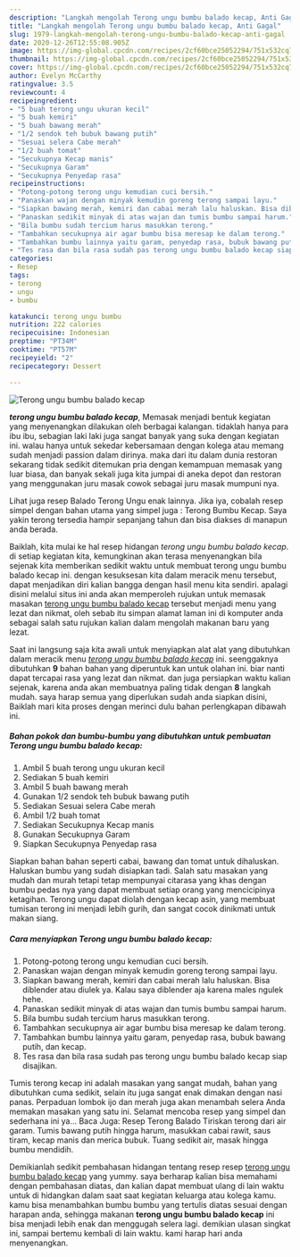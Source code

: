 ```yaml
---
description: "Langkah mengolah Terong ungu bumbu balado kecap, Anti Gagal"
title: "Langkah mengolah Terong ungu bumbu balado kecap, Anti Gagal"
slug: 1979-langkah-mengolah-terong-ungu-bumbu-balado-kecap-anti-gagal
date: 2020-12-26T12:55:08.905Z
image: https://img-global.cpcdn.com/recipes/2cf60bce25052294/751x532cq70/terong-ungu-bumbu-balado-kecap-foto-resep-utama.jpg
thumbnail: https://img-global.cpcdn.com/recipes/2cf60bce25052294/751x532cq70/terong-ungu-bumbu-balado-kecap-foto-resep-utama.jpg
cover: https://img-global.cpcdn.com/recipes/2cf60bce25052294/751x532cq70/terong-ungu-bumbu-balado-kecap-foto-resep-utama.jpg
author: Evelyn McCarthy
ratingvalue: 3.5
reviewcount: 4
recipeingredient:
- "5 buah terong ungu ukuran kecil"
- "5 buah kemiri"
- "5 buah bawang merah"
- "1/2 sendok teh bubuk bawang putih"
- "Sesuai selera Cabe merah"
- "1/2 buah tomat"
- "Secukupnya Kecap manis"
- "Secukupnya Garam"
- "Secukupnya Penyedap rasa"
recipeinstructions:
- "Potong-potong terong ungu kemudian cuci bersih."
- "Panaskan wajan dengan minyak kemudin goreng terong sampai layu."
- "Siapkan bawang merah, kemiri dan cabai merah lalu haluskan. Bisa diblender atau diulek ya. Kalau saya diblender aja karena males ngulek hehe."
- "Panaskan sedikit minyak di atas wajan dan tumis bumbu sampai harum."
- "Bila bumbu sudah tercium harus masukkan terong."
- "Tambahkan secukupnya air agar bumbu bisa meresap ke dalam terong."
- "Tambahkan bumbu lainnya yaitu garam, penyedap rasa, bubuk bawang putih, dan kecap."
- "Tes rasa dan bila rasa sudah pas terong ungu bumbu balado kecap siap disajikan."
categories:
- Resep
tags:
- terong
- ungu
- bumbu

katakunci: terong ungu bumbu 
nutrition: 222 calories
recipecuisine: Indonesian
preptime: "PT34M"
cooktime: "PT57M"
recipeyield: "2"
recipecategory: Dessert

---
```



![Terong ungu bumbu balado kecap](https://img-global.cpcdn.com/recipes/2cf60bce25052294/751x532cq70/terong-ungu-bumbu-balado-kecap-foto-resep-utama.jpg)

<b><i>terong ungu bumbu balado kecap</i></b>, Memasak menjadi bentuk kegiatan yang menyenangkan dilakukan oleh berbagai kalangan. tidaklah hanya para ibu ibu, sebagian laki laki juga sangat banyak yang suka dengan kegiatan ini. walau hanya untuk sekedar kebersamaan dengan kolega atau memang sudah menjadi passion dalam dirinya. maka dari itu dalam dunia restoran sekarang tidak sedikit ditemukan pria dengan kemampuan memasak yang luar biasa, dan banyak sekali juga kita jumpai di aneka depot dan restoran yang menggunakan juru masak cowok sebagai juru masak mumpuni nya.

Lihat juga resep Balado Terong Ungu enak lainnya. Jika iya, cobalah resep simpel dengan bahan utama yang simpel juga : Terong Bumbu Kecap. Saya yakin terong tersedia hampir sepanjang tahun dan bisa diakses di manapun anda berada.

Baiklah, kita mulai ke hal resep hidangan <i>terong ungu bumbu balado kecap</i>. di setiap kegiatan kita, kemungkinan akan terasa menyenangkan bila sejenak kita memberikan sedikit waktu untuk membuat terong ungu bumbu balado kecap ini. dengan kesuksesan kita dalam meracik menu tersebut, dapat menjadikan diri kalian bangga dengan hasil menu kita sendiri. apalagi disini melalui situs ini anda akan memperoleh rujukan untuk memasak masakan <u>terong ungu bumbu balado kecap</u> tersebut menjadi menu yang lezat dan nikmat, oleh sebab itu simpan alamat laman ini di komputer anda sebagai salah satu rujukan kalian dalam mengolah makanan baru yang lezat.


Saat ini langsung saja kita awali untuk menyiapkan alat alat yang dibutuhkan dalam meracik menu <u><i>terong ungu bumbu balado kecap</i></u> ini. seenggaknya dibutuhkan <b>9</b> bahan bahan yang diperuntuk kan untuk olahan ini. biar nanti dapat tercapai rasa yang lezat dan nikmat. dan juga persiapkan waktu kalian sejenak, karena anda akan membuatnya paling tidak dengan <b>8</b> langkah mudah. saya harap semua yang diperlukan sudah anda siapkan disini, Baiklah mari kita proses dengan merinci dulu bahan perlengkapan dibawah ini.

<!--inarticleads1-->

##### Bahan pokok dan bumbu-bumbu yang dibutuhkan untuk pembuatan Terong ungu bumbu balado kecap:

1. Ambil 5 buah terong ungu ukuran kecil
1. Sediakan 5 buah kemiri
1. Ambil 5 buah bawang merah
1. Gunakan 1/2 sendok teh bubuk bawang putih
1. Sediakan Sesuai selera Cabe merah
1. Ambil 1/2 buah tomat
1. Sediakan Secukupnya Kecap manis
1. Gunakan Secukupnya Garam
1. Siapkan Secukupnya Penyedap rasa


Siapkan bahan bahan seperti cabai, bawang dan tomat untuk dihaluskan. Haluskan bumbu yang sudah disiapkan tadi. Salah satu masakan yang mudah dan murah tetapi tetap mempunyai citarasa yang khas dengan bumbu pedas nya yang dapat membuat setiap orang yang mencicipinya ketagihan. Terong ungu dapat diolah dengan kecap asin, yang membuat tumisan terong ini menjadi lebih gurih, dan sangat cocok dinikmati untuk makan siang. 

<!--inarticleads2-->

##### Cara menyiapkan Terong ungu bumbu balado kecap:

1. Potong-potong terong ungu kemudian cuci bersih.
1. Panaskan wajan dengan minyak kemudin goreng terong sampai layu.
1. Siapkan bawang merah, kemiri dan cabai merah lalu haluskan. Bisa diblender atau diulek ya. Kalau saya diblender aja karena males ngulek hehe.
1. Panaskan sedikit minyak di atas wajan dan tumis bumbu sampai harum.
1. Bila bumbu sudah tercium harus masukkan terong.
1. Tambahkan secukupnya air agar bumbu bisa meresap ke dalam terong.
1. Tambahkan bumbu lainnya yaitu garam, penyedap rasa, bubuk bawang putih, dan kecap.
1. Tes rasa dan bila rasa sudah pas terong ungu bumbu balado kecap siap disajikan.


Tumis terong kecap ini adalah masakan yang sangat mudah, bahan yang dibutuhkan cuma sedikit, selain itu juga sangat enak dimakan dengan nasi panas. Perpaduan lombok ijo dan merah juga akan menambah selera Anda memakan masakan yang satu ini. Selamat mencoba resep yang simpel dan sederhana ini ya… Baca Juga: Resep Terong Balado Tiriskan terong dari air garam. Tumis bawang putih hingga harum, masukkan cabai rawit, saus tiram, kecap manis dan merica bubuk. Tuang sedikit air, masak hingga bumbu mendidih. 

Demikianlah sedikit pembahasan hidangan tentang resep resep <u>terong ungu bumbu balado kecap</u> yang yummy. saya berharap kalian bisa memahami dengan pembahasan diatas, dan kalian dapat membuat ulang di lain waktu untuk di hidangkan dalam saat saat kegiatan keluarga atau kolega kamu. kamu bisa menambahkan bumbu bumbu yang tertulis diatas sesuai dengan harapan anda, sehingga makanan <b>terong ungu bumbu balado kecap</b> ini bisa menjadi lebih enak dan menggugah selera lagi. demikian ulasan singkat ini, sampai bertemu kembali di lain waktu. kami harap hari anda menyenangkan.
